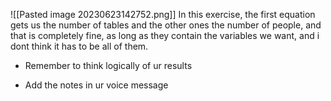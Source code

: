 ![[Pasted image 20230623142752.png]]
In this exercise, the first equation gets us the number of tables and the other ones the number of people, and that is completely fine, as long as they contain the variables we want, and i dont think it has to be all of them.


- Remember to think logically of ur results


- Add the notes in ur voice message

